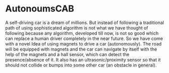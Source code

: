 # AutonoumsCAB

A self-driving car is a dream of millions. But instead of following a traditional path of using sophisticated algorithm is not what we have thought of following because any algorithm, developed till now, is not so good which can replace a human driver completely in the near future. So we have come with a novel Idea of using magnets to drive a car (autonomously). The road will be equipped with magnets and the car can navigate by itself with the help of the magnets and a hall sensor, which can detect the presence/absence of it. It also has an ultrasonic/proximity sensor so that it should not collide or bumps into some other car (an obstacle in general).
